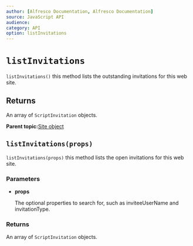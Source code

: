 ```yaml
---
author: [Alfresco Documentation, Alfresco Documentation]
source: JavaScript API
audience: 
category: API
option: listInvitations
---
```


# `listInvitations`

`listInvitations()` this method lists the outstanding invitations for this web site.

## Returns

An array of `ScriptInvitation` objects.

**Parent topic:**[Site object](../references/API-JS-Site.md)

## `listInvitations(props)`

`listInvitations(props)` this method lists the open invitations for this web site.

### Parameters

-   **props**

    The optional properties to search for, such as inviteeUserName and invitationType.


### Returns

An array of `ScriptInvitation` objects.

